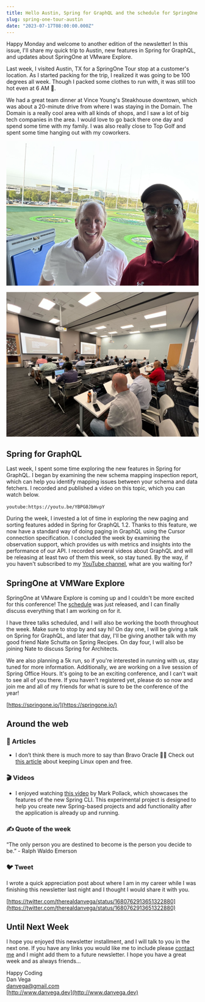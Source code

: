 ```yaml
---
title: Hello Austin, Spring for GraphQL and the schedule for SpringOne is now live!
slug: spring-one-tour-austin
date: "2023-07-17T08:00:00.000Z"
---
```


Happy Monday and welcome to another edition of the newsletter! In this issue, I'll share my quick trip to Austin, new features in Spring for GraphQL, and updates about SpringOne at VMware Explore.

Last week, I visited Austin, TX for a SpringOne Tour stop at a customer's location. As I started packing for the trip, I realized it was going to be 100 degrees all week. Though I packed some clothes to run with, it was still too hot even at 6 AM 🥵.

We had a great team dinner at Vince Young's Steakhouse downtown, which was about a 20-minute drive from where I was staying in the Domain. The Domain is a really cool area with all kinds of shops, and I saw a lot of big tech companies in the area. I would love to go back there one day and spend some time with my family. I was also really close to Top Golf and spent some time hanging out with my coworkers.

![Top Golf Austin](./top-golf.jpeg)

![SpringOne Tour Austin](./spring-one-tour-austin.jpeg)

## Spring for GraphQL

Last week, I spent some time exploring the new features in Spring for GraphQL. I began by examining the new schema mapping inspection report, which can help you identify mapping issues between your schema and data fetchers. I recorded and published a video on this topic, which you can watch below.

`youtube:https://youtu.be/YBPG0JbHvpY`

During the week, I invested a lot of time in exploring the new paging and sorting features added in Spring for GraphQL 1.2. Thanks to this feature, we now have a standard way of doing paging in GraphQL using the Cursor connection specification. I concluded the week by examining the observation support, which provides us with metrics and insights into the performance of our API. I recorded several videos about GraphQL and will be releasing at least two of them this week, so stay tuned. By the way, if you haven't subscribed to my [YouTube channel](https://www.youtube.com/@danvega), what are you waiting for?

## SpringOne at VMWare Explore

SpringOne at VMware Explore is coming up and I couldn't be more excited for this conference! The [schedule](https://springone.io/schedule) was just released, and I can finally discuss everything that I am working on for it.

I have three talks scheduled, and I will also be working the booth throughout the week. Make sure to stop by and say hi! On day one, I will be giving a talk on Spring for GraphQL, and later that day, I'll be giving another talk with my good friend Nate Schutta on Spring Recipes. On day four, I will also be joining Nate to discuss Spring for Architects.

We are also planning a 5k run, so if you're interested in running with us, stay tuned for more information. Additionally, we are working on a live session of Spring Office Hours. It's going to be an exciting conference, and I can't wait to see all of you there. If you haven't registered yet, please do so now and join me and all of my friends for what is sure to be the conference of the year!

[https://springone.io/](https://springone.io/)

## Around the web

### 📝 Articles

- I don’t think there is much more to say than Bravo Oracle 👏🏻 Check out [this article](https://www.oracle.com/news/announcement/blog/keep-linux-open-and-free-2023-07-10/) about keeping Linux open and free.

### 🎬 Videos

- I enjoyed watching [this video](https://www.youtube.com/watch?v=ccj2-FsfnzE) by Mark Pollack, which showcases the features of the new Spring CLI. This experimental project is designed to help you create new Spring-based projects and add functionality after the application is already up and running.

### ✍️ Quote of the week

“The only person you are destined to become is the person you decide to be.” - Ralph Waldo Emerson

### 🐦 Tweet

I wrote a quick appreciation post about where I am in my career while I was finishing this newsletter last night and I thought I would share it with you.

[https://twitter.com/therealdanvega/status/1680762913651322880](https://twitter.com/therealdanvega/status/1680762913651322880)

## Until Next Week

I hope you enjoyed this newsletter installment, and I will talk to you in the next one. If you have any links you would like me to include please [contact me](http://twitter.com/therealdanvega) and I might add them to a future newsletter. I hope you have a great week and as always friends...

Happy Coding<br/>
Dan Vega<br/>
danvega@gmail.com<br/>
[http://www.danvega.dev](http://www.danvega.dev)
